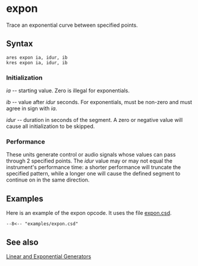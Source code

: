 <!--
id:expon
category:Signal Generators:Linear and Exponential Generators
-->
# expon
Trace an exponential curve between specified points.

## Syntax
``` csound-orc
ares expon ia, idur, ib
kres expon ia, idur, ib
```

### Initialization

_ia_ -- starting value. Zero is illegal for exponentials.

_ib_ -- value after _idur_ seconds. For exponentials, must be non-zero and must agree in sign with _ia_.

_idur_ -- duration in seconds of the segment. A zero or negative value will cause all initialization to be skipped.

### Performance

These units generate control or audio signals whose values can pass through 2 specified points. The _idur_ value may or may not equal the instrument's performance time: a shorter performance will truncate the specified pattern, while a longer one will cause the defined segment to continue on in the same direction.

## Examples

Here is an example of the expon opcode. It uses the file [expon.csd](../../examples/expon.csd).

``` csound-orc title="Example of the expon opcode." linenums="1"
--8<-- "examples/expon.csd"
```

## See also

[Linear and Exponential Generators](../../siggen/lineexp)

